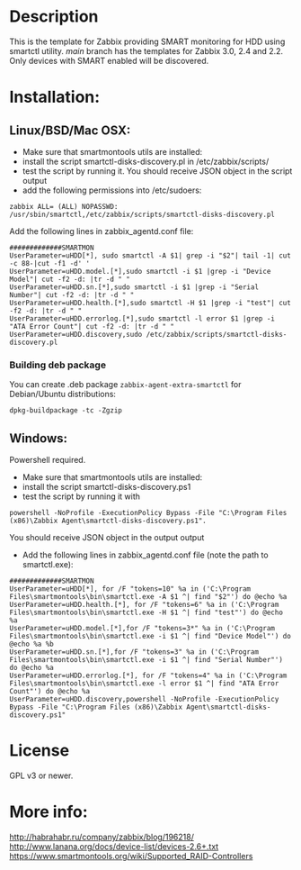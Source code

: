 # Description
This is the template for Zabbix providing SMART monitoring for HDD using smartctl utility.
*main* branch has the templates for Zabbix 3.0, 2.4 and 2.2. Only devices with SMART enabled will be discovered.

# Installation:
## Linux/BSD/Mac OSX:
- Make sure that smartmontools utils are installed:
- install the script smartctl-disks-discovery.pl in /etc/zabbix/scripts/
- test the script by running it. You should receive JSON object in the script output
- add the following permissions into /etc/sudoers:
```
zabbix ALL= (ALL) NOPASSWD: /usr/sbin/smartctl,/etc/zabbix/scripts/smartctl-disks-discovery.pl
```
Add the following lines in zabbix_agentd.conf file:
```
#############SMARTMON
UserParameter=uHDD[*], sudo smartctl -A $1| grep -i "$2"| tail -1| cut -c 88-|cut -f1 -d' '
UserParameter=uHDD.model.[*],sudo smartctl -i $1 |grep -i "Device Model"| cut -f2 -d: |tr -d " "
UserParameter=uHDD.sn.[*],sudo smartctl -i $1 |grep -i "Serial Number"| cut -f2 -d: |tr -d " "
UserParameter=uHDD.health.[*],sudo smartctl -H $1 |grep -i "test"| cut -f2 -d: |tr -d " "
UserParameter=uHDD.errorlog.[*],sudo smartctl -l error $1 |grep -i "ATA Error Count"| cut -f2 -d: |tr -d " "
UserParameter=uHDD.discovery,sudo /etc/zabbix/scripts/smartctl-disks-discovery.pl
```
### Building deb package
You can create .deb package `zabbix-agent-extra-smartctl` for Debian/Ubuntu distributions:
```shell
dpkg-buildpackage -tc -Zgzip
```

## Windows:
Powershell required.

- Make sure that smartmontools utils are installed:
- install the script smartctl-disks-discovery.ps1
- test the script by running it with
```
powershell -NoProfile -ExecutionPolicy Bypass -File "C:\Program Files (x86)\Zabbix Agent\smartctl-disks-discovery.ps1".
```
You should receive JSON object in the output output
- Add the following lines in zabbix_agentd.conf file (note the path to smartctl.exe):
```
#############SMARTMON
UserParameter=uHDD[*], for /F "tokens=10" %a in ('C:\Program Files\smartmontools\bin\smartctl.exe -A $1 ^| find "$2"') do @echo %a
UserParameter=uHDD.health.[*], for /F "tokens=6" %a in ('C:\Program Files\smartmontools\bin\smartctl.exe -H $1 ^| find "test"') do @echo %a
UserParameter=uHDD.model.[*],for /F "tokens=3*" %a in ('C:\Program Files\smartmontools\bin\smartctl.exe -i $1 ^| find "Device Model"') do @echo %a %b
UserParameter=uHDD.sn.[*],for /F "tokens=3" %a in ('C:\Program Files\smartmontools\bin\smartctl.exe -i $1 ^| find "Serial Number"') do @echo %a
UserParameter=uHDD.errorlog.[*], for /F "tokens=4" %a in ('C:\Program Files\smartmontools\bin\smartctl.exe -l error $1 ^| find "ATA Error Count"') do @echo %a
UserParameter=uHDD.discovery,powershell -NoProfile -ExecutionPolicy Bypass -File "C:\Program Files (x86)\Zabbix Agent\smartctl-disks-discovery.ps1"
```

# License
GPL v3 or newer.

# More info:  
http://habrahabr.ru/company/zabbix/blog/196218/  
http://www.lanana.org/docs/device-list/devices-2.6+.txt  
https://www.smartmontools.org/wiki/Supported_RAID-Controllers  

